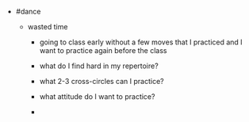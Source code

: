- #dance
	 - wasted time

		 - going to class early without a few moves that I practiced and I want to practice again before the class


		 - what do I find hard in my repertoire?

		 - what 2-3 cross-circles can I practice?

		 - what attitude do I want to practice?

		 - 
